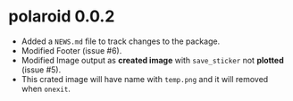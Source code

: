 # polaroid 0.0.2

* Added a `NEWS.md` file to track changes to the package.
* Modified Footer (issue #6). 
* Modified Image output as **created image** with `save_sticker` not **plotted** (issue #5).
* This crated image will have name with `temp.png` and it will removed when `onexit`.

